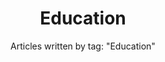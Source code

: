 ---
layout: blog_by_tag
title: 'Education'
subtitle: 'Articles written by tag: "Education"'
tag: education
permalink: /tags/education/
---